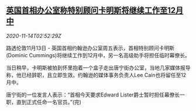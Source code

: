 <!--1605322513000-->
[英国首相办公室称特别顾问卡明斯将继续工作至12月中](https://cn.reuters.com/article/uk-cummings-downing-job-1114-idCNKBS27U040)
------

<div><i>2020-11-14T02:52:29Z</i></div><p>路透伦敦11月13日 - 英国首相约翰逊办公室周五表示，首相特别顾问卡明斯(Dominic Cummings)将继续工作到12月中，另一名高级助手将担任临时幕僚长。</p><p>当日稍早，卡明斯被拍到怀里抱着一个盒子走出唐宁街办公室，当地几家媒体报导称，他已经辞职，且立即生效。约翰逊的媒体事务负责人Lee Cain也将留任至12月中。</p><p>唐宁街的一位发言人表示：“首相今天要求Edward Lister爵士暂时担任幕僚长一职，直到正式任命一名官员。”(完)</p>
